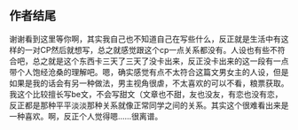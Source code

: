 ## 作者结尾

谢谢看到这里等你啊，其实我自己也不知道自己在写些什么，反正就是生活中有这样的一对CP然后就想写，总之就感觉跟这个cp一点关系都没有。人设也有些不符合吧，总之就是这个东西卡三天了三天了没卡出来，反正没卡出来的这一段有一点带个人饱经沧桑的理解吧。嗯，确实感觉有点不太符合这篇文男女主的人设，但是如果是我的话会有另一种做法，男主视角很虐，不太喜欢的可以不看，粮票获取。我这个比较擅长写be文，不会写甜文（文章也不甜，友也没友，有恋也没有恋，反正都是那种平平淡淡那种关系就像正常同学之间的关系。其实这个很难看出来是一种喜欢。啊，反正个人觉得嗯……很离谱。